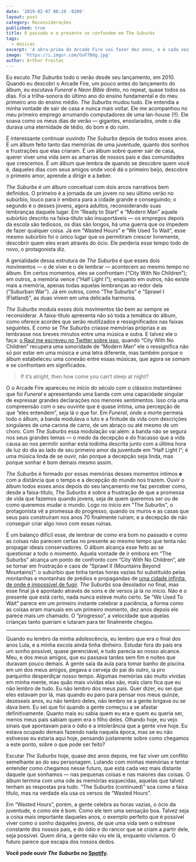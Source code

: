 ```yaml
---
date: '2019-02-07 08:20 -0200'
layout: post
category: Reconsiderações
published: true
title: O passado e o presente se confundem em The Suburbs
tags:
  - músicas
excerpt: 'A obra-prima do Arcade Fire vai fazer dez anos, e é cada vez mais essencial.'
image: 'https://i.imgur.com/GvF7Bdg.jpg'
author: Arthur Freitas
---
```

Eu escuto _The Suburbs_ todo o verão desde seu lançamento, em 2010. Quando eu descobri o Arcade Fire, um pouco antes do lançamento do álbum, eu escutava _Funeral_ e _Neon Bible_ direto, no repeat, quase todos os dias. Foi a trilha-sonora do último ano do ensino fundamental e do meu primeiro ano do ensino médio. _The Suburbs_ mudou tudo. Ele entendia a minha vontade de sair de casa e nunca mais voltar. Ele me acompanhou no meu primeiro emprego arrumando computadores de uma lan-house (!!). Ele soava como os meus dias de verão — gigantes, ensolarados, onde o dia durava uma eternidade de tédio, do bom e do ruim.

É interessante continuar ouvindo _The Suburbs_ depois de todos esses anos. É um álbum feito tanto das memórias de uma juventude, quanto dos sonhos e frustrações que elas criaram. É um álbum sobre querer sair de casa, querer viver uma vida sem as amarras de nossos pais e das comunidades que crescemos. É um álbum que lembra de quando se descobre quem você é, daqueles dias com seus amigos onde você dá o primeiro beijo, descobre o primeiro amor, aprende a dirigir e a beber.

_The Suburbs_ é um álbum conceitual com dois arcos narrativos bem definidos. O primeiro é a jornada de um jovem no seu último verão no subúrbio, louco para ir embora para a cidade grande e conseguindo; o segundo é o desses jovens, agora adultos, reconsiderando suas lembranças daquele lugar. Em “Ready to Start” e “Modern Man” aquele subúrbio descrito na faixa-título são insuportáveis — os empregos depois da escola são tediosos, os dias são longos, há uma guerra que os impedem de fazer qualquer coisa. Já em “Wasted Hours” e “We Used To Wait”, esse mesmo subúrbio foi o único lugar que os permitiram crescer livremente, descobrir quem eles eram através do ócio. Ele perderia esse tempo todo de novo, o protagonista diz.

A genialidade dessa estrutura de _The Suburbs_ é que esses dois movimentos — o de viver e o de lembrar — acontecem ao mesmo tempo no álbum. Em certos momentos, eles se confrontam (“City With No Children”); em outros, a memória vence (“Half Light I”); enquanto em outros, não existe mais a memória, apenas todas aquelas lembranças ao redor dela (“Suburban War”). Já em outros, como “The Suburbs” e “Sprawl I (Flatland)”, as duas vivem em uma delicada harmonia.

_The Suburbs_ modula esses dois movimentos tão bem ao sempre se reconsiderar. A faixa-título apresenta não só toda a temática do álbum, como oferece acordes que serão reutilizados e ressignificados nas faixas seguintes. É como se _The Suburbs_ criasse memórias próprias e as lembrasse nos breves minutos entre uma música e outra. E talvez ele o faça: [o Raul me escreveu no Twitter sobre isso](https://twitter.com/raulranma/status/1090650926430519296), quando “City With No Children” recupera uma sonoridade de “Modern Man” ele o ressignifica não só por estar em uma música e uma letra diferente, mas também porque o álbum estabeleceu uma conexão entre essas músicas, que agora se somam e se confrontam em significados.

> If it’s alright, then how come you can’t sleep at night?

O o Arcade Fire apareceu no início do século com o clássico instantâneo que foi _Funeral_ e apresentando uma banda com uma capacidade singular de expressar grandes declarações nos menores sentimentos. Isso cria uma compreensão com o seu ouvinte que é quase íntima, uma percepção de que “eles entendem”, seja lá o que for. Em _Funeral_, onde a morte permeia todo o álbum, a banda modulava o luto e a finitude da vida com descrições singulares de uma carona de carro, de um abraço ou até mesmo de um choro. Com _The Suburbs_ essa modulação vai além: a banda não se segura nos seus grandes temas — o medo da decepção e do fracasso que a vida causa ao nos permitir sonhar está todinha descrita junto com a última hora de luz do dia ao lado de seu primeiro amor da juventude em “Half Light I”; é uma música linda de se ouvir, não porque a decepção seja linda, mas porque sonhar é bom demais mesmo assim.

_The Suburbs_ é formado por essas memórias desses momentos íntimos **e** com a distância que o tempo e a decepção do mundo nos trazem. Ouvir o álbum todos esses anos depois do seu lançamento me faz perceber como, desde a faixa-título, _The Suburbs_ é sobre a frustração de que a promessa de vida que fazemos quando jovens, seja de quem queremos ser ou de como queremos mudar o mundo. Logo no início em "The Suburbs", o protagonista vê a promessa do progresso, quando os muros e as casas que seus pais construíram nos anos 70 finalmente ruíram; e a decepção de não conseguir criar algo novo com essas ruínas.

É um balanço difícil esse, de lembrar de como era bom no passado e como as coisas não parecem certas no presente ao mesmo tempo que tenta não propagar ideais conservadores. O álbum alcança esse feito ao se questionar a todo o momento. Aquela vontade de ir embora em “The Suburbs” alcança um ponto de confronto com “City With No Children”, até se tornar em frustração e caos de “Sprawl II (Mountains Beyond Mountains)”: o subúrbio que tinha tantas horas vazias foi substituído pelas montanhas e montanhas de prédios e propagandas de [uma cidade infinita, de onde é impossível de fugir](https://en.wikipedia.org/wiki/Urban_sprawl). _The Suburbs_ soa desolador no final, mas esse final já é apontado através de sons e de versos já lá no início. Não é o presente que está certo, nada nunca esteve muito certo. Se “We Used To Wait” parece em um primeiro instante celebrar a paciência, a forma como as coisas eram manuais em um primeiro momento, dez anos depois ele parece mais um chamado. O “progresso”, a velocidade que aquelas crianças tanto queriam e lutaram para ter finalmente chegou.

---

Quando eu lembro da minha adolescência, eu lembro que era o final dos anos Lula, e a minha escola ainda tinha dinheiro. Estudar fora do país era um sonho possível, quase gerenciável, e tudo parecia ao nosso alcance. Meu, e dos meus amigos, que eu passava tardes sem fim e noites que duravam pouco demais. A gente saía da aula para tomar banho de piscina em um dos meus amigos, pegava a cerveja do pai do outro, ia pro parquinho desperdiçar nosso tempo. Algumas memórias são muito vívidas em minha mente, mas quão mais vívidas elas são, mais claro fica que eu não lembro de tudo. Eu não lembro dos meus pais. Quer dizer, eu sei que eles estavam por lá, mas quando eu paro para pensar nos meus quinze, dezesseis anos, eu não lembro deles, não lembro se a gente brigava ou se dava bem. Eu sei que foi quando a gente começou a se afastar definitivamente. Quanto mais eu sabia quem eu era e quem eu queria ser, menos meus pais sabiam quem era o filho deles. Olhando hoje, eu vejo sinais que apontavam para o ódio e a intolerância que a gente vive hoje. Eu estava ocupado demais fazendo nada naquela época, mas se eu não estivesse eu estaria aqui hoje, pensando justamente sobre como chegamos a este ponto, sobre o que pode ser feito?

Escutar _The Suburbs_ hoje, quase dez anos depois, me faz viver um conflito semelhante ao do seu personagem. Lutando com minhas memórias e tentar entender como chegamos nesse futuro, que está cada vez mais distante daquele que sonhamos — nas pequenas coisas e nas maiores das coisas. O álbum termina com uma ode às memórias esquecidas, aquelas que talvez tenham as respostas pra tudo. “The Suburbs (continued)” soa como a faixa título, mas na verdade ela usa os versos de “Wasted Hours”.

Em “Wasted Hours”, porém, a gente celebra as horas vazias, o ócio da juventude, e como ele é bom. Como ele tem uma sensação boa. Talvez seja a coisa mais importante daqueles anos, o exemplo perfeito que é possível viver como o sonho daqueles jovens, de que uma vida sem o estresse constante dos nossos pais, e do ódio e do rancor que se criam a partir dele, seja possível. Quem diria, a gente não viu ele lá, enquanto vivíamos. O futuro parece que escapa dos nossos dedos.

**Você pode ouvir _The Suburbs_ no [Spotify](https://open.spotify.com/album/3DrgM5X3yX1JP1liNLAOHI?si=WCVwssbiTfSeS1oMc4ai_A).**
